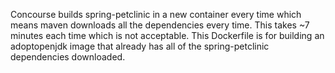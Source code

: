 Concourse builds spring-petclinic in a new container every time which means maven downloads all the dependencies every time. This takes ~7 minutes each time which is not acceptable. This Dockerfile is for building an adoptopenjdk image that already has all of the spring-petclinic dependencies downloaded.